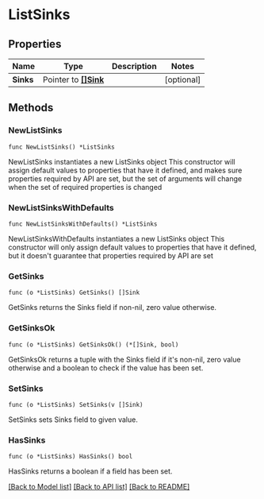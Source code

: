 # ListSinks

## Properties

Name | Type | Description | Notes
------------ | ------------- | ------------- | -------------
**Sinks** | Pointer to [**[]Sink**](Sink.md) |  | [optional] 

## Methods

### NewListSinks

`func NewListSinks() *ListSinks`

NewListSinks instantiates a new ListSinks object
This constructor will assign default values to properties that have it defined,
and makes sure properties required by API are set, but the set of arguments
will change when the set of required properties is changed

### NewListSinksWithDefaults

`func NewListSinksWithDefaults() *ListSinks`

NewListSinksWithDefaults instantiates a new ListSinks object
This constructor will only assign default values to properties that have it defined,
but it doesn't guarantee that properties required by API are set

### GetSinks

`func (o *ListSinks) GetSinks() []Sink`

GetSinks returns the Sinks field if non-nil, zero value otherwise.

### GetSinksOk

`func (o *ListSinks) GetSinksOk() (*[]Sink, bool)`

GetSinksOk returns a tuple with the Sinks field if it's non-nil, zero value otherwise
and a boolean to check if the value has been set.

### SetSinks

`func (o *ListSinks) SetSinks(v []Sink)`

SetSinks sets Sinks field to given value.

### HasSinks

`func (o *ListSinks) HasSinks() bool`

HasSinks returns a boolean if a field has been set.


[[Back to Model list]](../README.md#documentation-for-models) [[Back to API list]](../README.md#documentation-for-api-endpoints) [[Back to README]](../README.md)


